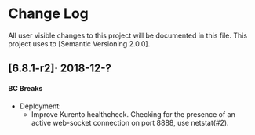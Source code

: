 Change Log
==========

All user visible changes to this project will be documented in this file. This project uses to [Semantic Versioning 2.0.0].




## [6.8.1-r2]· 2018-12-?

#### BC Breaks

- Deployment:
    - Improve Kurento healthcheck. Checking for the presence of an active web-socket connection on port 8888, use netstat(#2).

